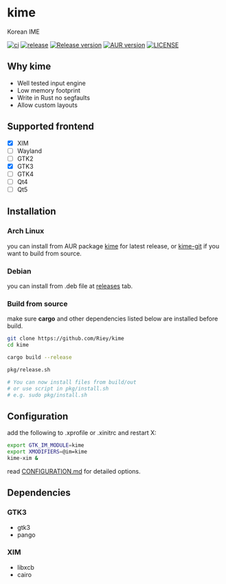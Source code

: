 # kime

Korean IME

[![ci](https://github.com/Riey/kime/workflows/CI/badge.svg)](https://github.com/Riey/kime/actions?query=workflow%3ACI)
[![release](https://github.com/Riey/kime/workflows/Release/badge.svg)](https://github.com/Riey/kime/actions?query=workflow%3ARelease)
[![Release version](https://img.shields.io/github/v/release/Riey/kime)](https://github.com/Riey/kime/releases)
[![AUR version](https://img.shields.io/aur/version/kime)](https://aur.archlinux.org/packages/kime/)
[![LICENSE](https://img.shields.io/github/license/Riey/kime)](https://github.com/Riey/kime/blob/master/LICENSE)

## Why kime

* Well tested input engine
* Low memory footprint
* Write in Rust no segfaults
* Allow custom layouts

## Supported frontend

- [x] XIM
- [ ] Wayland
- [ ] GTK2
- [x] GTK3
- [ ] GTK4
- [ ] Qt4
- [ ] Qt5

## Installation

### Arch Linux

you can install from AUR package [kime](https://aur.archlinux.org/packages/kime) for latest release, or [kime-git](https://aur.archlinux.org/packages/kime-git) if you want to build from source.

### Debian

you can install from .deb file at [releases](https://github.com/Riey/kime/releases) tab.

### Build from source

make sure **cargo** and other dependencies listed below are installed before build.

```sh
git clone https://github.com/Riey/kime
cd kime

cargo build --release

pkg/release.sh

# You can now install files from build/out
# or use script in pkg/install.sh
# e.g. sudo pkg/install.sh
```

## Configuration

add the following to .xprofile or .xinitrc and restart X:

```sh
export GTK_IM_MODULE=kime
export XMODIFIERS=@im=kime
kime-xim &
```

read [CONFIGURATION.md](CONFIGURATION.md) for detailed options.

## Dependencies

### GTK3

* gtk3
* pango

### XIM

* libxcb
* cairo
